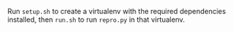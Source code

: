 Run `setup.sh` to create a virtualenv with the required dependencies installed, then `run.sh` to run `repro.py` in that virtualenv.
